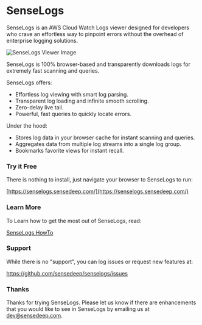 SenseLogs
===

SenseLogs is an AWS Cloud Watch Logs viewer designed for developers who crave an effortless way to pinpoint errors without the overhead of enterprise logging solutions.

![SenseLogs Viewer Image](https://senselogs.sensedeep.com/images/viewer.png)

SenseLogs is 100% browser-based and transparently downloads logs for extremely fast scanning and queries.

SenseLogs offers:

* Effortless log viewing with smart log parsing.
* Transparent log loading and infinite smooth scrolling.
* Zero-delay live tail.
* Powerful, fast queries to quickly locate errors.

Under the hood:

* Stores log data in your browser cache for instant scanning and queries.
* Aggregates data from multiple log streams into a single log group.
* Bookmarks favorite views for instant recall.

### Try it Free

There is nothing to install, just navigate your browser to SenseLogs to run:

[https://senselogs.sensedeep.com/](https://senselogs.sensedeep.com/)

### Learn More

To Learn how to get the most out of SenseLogs, read:

[SenseLogs HowTo](https://www.sensedeep.com/senselogs)

### Support

While there is no "support", you can log issues or request new features at:

https://github.com/sensedeep/senselogs/issues

### Thanks

Thanks for trying SenseLogs. Please let us know if there are enhancements that you would like to see in SenseLogs by emailing us at [dev@sensedeep.com](mailto:dev@sensedeep.com).
